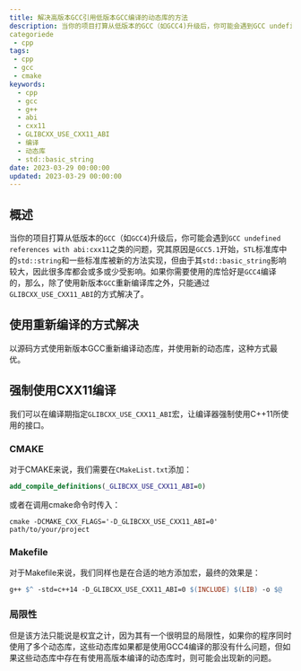```yaml
---
title: 解决高版本GCC引用低版本GCC编译的动态库的方法
description: 当你的项目打算从低版本的GCC（如GCC4)升级后，你可能会遇到GCC undefined references with abi:cxx11之类的问题，究其原因是GCC5.1开始，STL标准库中的std::string和一些标准库被新的方法实现，但由于其std::basic_string影响较大，因此很多库都会或多或少受影响。如果你需要使用的库恰好是GCC4编译的，那么，除了使用新版本GCC重新编译库之外，只能通过GLIBCXX_USE_CXX11_ABI的方式解决了。
categoriede
 - cpp
tags:
 - cpp
 - gcc
 - cmake
keywords:
  - cpp
  - gcc
  - g++
  - abi
  - cxx11
  - GLIBCXX_USE_CXX11_ABI
  - 编译
  - 动态库
  - std::basic_string
date: 2023-03-29 00:00:00
updated: 2023-03-29 00:00:00
---
```


## 概述

当你的项目打算从低版本的`GCC`（如`GCC4`)升级后，你可能会遇到`GCC undefined references with abi:cxx11`之类的问题，究其原因是`GCC5.1`开始，`STL`标准库中的`std::string`和一些标准库被新的方法实现，但由于其`std::basic_string`影响较大，因此很多库都会或多或少受影响。如果你需要使用的库恰好是`GCC4`编译的，那么，除了使用新版本`GCC`重新编译库之外，只能通过`GLIBCXX_USE_CXX11_ABI`的方式解决了。

## 使用重新编译的方式解决

以源码方式使用新版本GCC重新编译动态库，并使用新的动态库，这种方式最优。

## 强制使用CXX11编译

我们可以在编译期指定`GLIBCXX_USE_CXX11_ABI`宏，让编译器强制使用C++11所使用的接口。

### CMAKE

对于CMAKE来说，我们需要在`CMakeList.txt`添加：

```cmake
add_compile_definitions(_GLIBCXX_USE_CXX11_ABI=0)
```

或者在调用cmake命令时传入：

```shell
cmake -DCMAKE_CXX_FLAGS='-D_GLIBCXX_USE_CXX11_ABI=0' path/to/your/project
```

### Makefile

对于Makefile来说，我们同样也是在合适的地方添加宏，最终的效果是：

```makefile
g++ $^ -std=c++14 -D_GLIBCXX_USE_CXX11_ABI=0 $(INCLUDE) $(LIB) -o $@
```

### 局限性

但是该方法只能说是权宜之计，因为其有一个很明显的局限性，如果你的程序同时使用了多个动态库，这些动态库如果都是使用GCC4编译的那没有什么问题，但如果这些动态库中存在有使用高版本编译的动态库时，则可能会出现新的问题。
